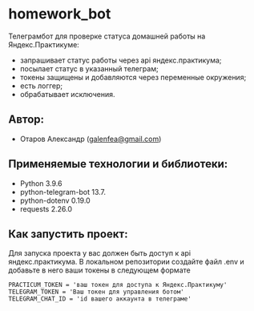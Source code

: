 # homework_bot

Телеграмбот для проверке статуса домашней работы на Яндекс.Практикуме:
- запрашивает статус работы через api яндекс.практикума;
- посылает статус в указанный телеграм;
- токены защищены и добавляются через переменные окружения;
- есть логгер;
- обрабатывает исключения.

## Автор:
- Отаров Александр (galenfea@gmail.com)

## Применяемые технологии и библиотеки:

- Python 3.9.6
- python-telegram-bot 13.7.
- python-dotenv 0.19.0
- requests 2.26.0

## Как запустить проект:

Для запуска проекта у вас должен быть доступ к api яндекс.практикума.
В локальном репозитории создайте файл .env и добавьте в него ваши токены в следующем формате
```
PRACTICUM_TOKEN = 'ваш токен для доступа к Яндекс.Практикуму'
TELEGRAM_TOKEN = 'Ваш токен для управления ботом'
TELEGRAM_CHAT_ID = 'id вашего аккаунта в телеграме'
```
